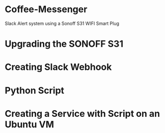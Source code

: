 # Coffee-Messenger
Slack Alert system using a Sonoff S31 WIFI Smart Plug

# Upgrading the SONOFF S31

# Creating Slack Webhook

# Python Script

# Creating a Service with Script on an Ubuntu VM
